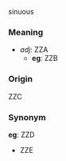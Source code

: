 sinuous
### Meaning
+ _adj_: ZZA
    + __eg__: ZZB

### Origin

ZZC

### Synonym

__eg__: ZZD

+ ZZE


